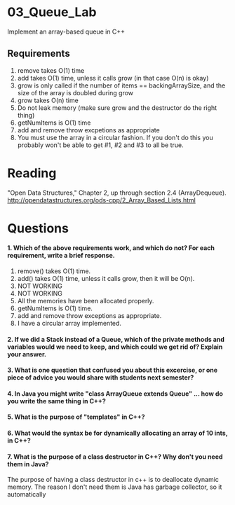 03_Queue_Lab
============

Implement an array-based queue in C++

Requirements
------------

1. remove takes O(1) time
2. add takes O(1) time, unless it calls grow (in that case O(n) is okay)
3. grow is only called if the number of items == backingArraySize, and the size of the array is doubled during grow
4. grow takes O(n) time
5. Do not leak memory (make sure grow and the destructor do the right thing)
6. getNumItems is O(1) time
7. add and remove throw excpetions as appropriate
8. You must use the array in a circular fashion. If you don't do this you probably won't be able to get #1, #2 and #3 to all be true.

Reading
=======
"Open Data Structures," Chapter 2, up through section 2.4 (ArrayDequeue). http://opendatastructures.org/ods-cpp/2_Array_Based_Lists.html

Questions
=========

#### 1. Which of the above requirements work, and which do not? For each requirement, write a brief response.

1. remove() takes O(1) time.
2. add() takes O(1) time, unless it calls grow, then it will be O(n). 
3. NOT WORKING
4. NOT WORKING
5. All the memories have been allocated properly.
6. getNumItems is O(1) time.
7. add and remove throw exceptions as appropriate.
8. I have a circular array implemented. 

#### 2. If we did a Stack instead of a Queue, which of the private methods and variables would we need to keep, and which could we get rid of? Explain your answer.

#### 3. What is one question that confused you about this excercise, or one piece of advice you would share with students next semester?

#### 4. In Java you might write "class ArrayQueue extends Queue" ... how do you write the same thing in C++?

#### 5. What is the purpose of "templates" in C++?

#### 6. What would the syntax be for dynamically allocating an array of 10 ints, in C++?

#### 7. What is the purpose of a class destructor in C++? Why don't you need them in Java?
The purpose of having a class destructor in c++ is to deallocate dynamic memory. The reason I don't need them is Java has garbage collector, so it automatically 